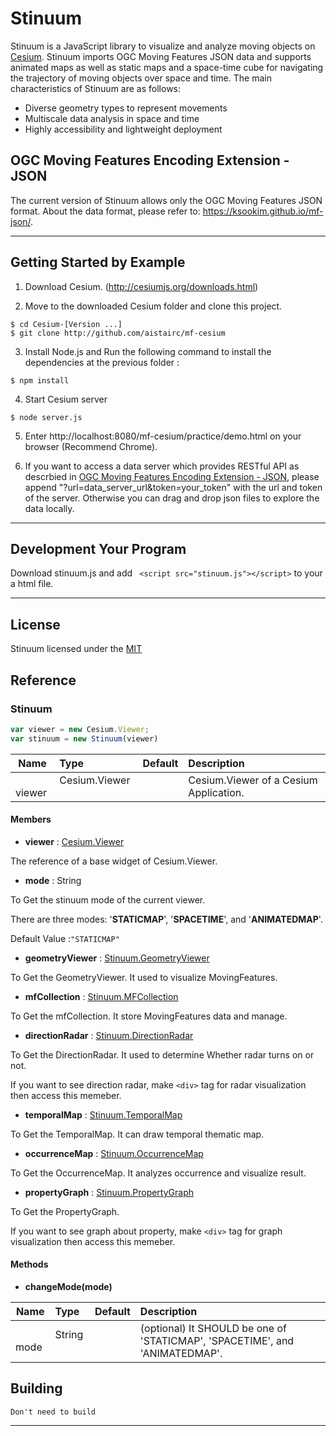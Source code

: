 



# Stinuum

Stinuum is a JavaScript library to visualize and analyze moving objects on [Cesium](https://cesiumjs.org).
Stinuum imports OGC Moving Features JSON data and supports animated maps as well as static maps and a space-time cube for navigating the trajectory of moving objects over space and time. The main characteristics of Stinuum are as follows:
- Diverse geometry types to represent movements
- Multiscale data analysis in space and time
- Highly accessibility and lightweight deployment

## OGC Moving Features Encoding Extension - JSON
The current version of Stinuum allows only the OGC Moving Features JSON format. About the data format, please refer to:
https://ksookim.github.io/mf-json/.

- - -

## Getting Started by Example

1. Download Cesium. (http://cesiumjs.org/downloads.html)

2. Move to the downloaded Cesium folder and clone this project.

```
$ cd Cesium-[Version ...]
$ git clone http://github.com/aistairc/mf-cesium
```

3. Install Node.js and Run the following command to install the dependencies at the previous folder :

  ```
  $ npm install
  ```
4. Start Cesium server

  ```
  $ node server.js
  ```
5. Enter http://localhost:8080/mf-cesium/practice/demo.html on your browser (Recommend Chrome).

6. If you want to access a data server which provides RESTful API as descrbied in [OGC Moving Features Encoding Extension - JSON](https://ksookim.github.io/mf-json/), please append "?url=data_server_url&token=your_token" with the url and token of the server. 
Otherwise you can drag and drop json files to explore the data locally.


- - -

## Development Your Program

Download stinuum.js and add ``` <script src="stinuum.js"></script>``` to your a html file.

- - -

## License

Stinuum licensed under the [MIT](https://opensource.org/licenses/MIT)

## Reference

### Stinuum

```js
var viewer = new Cesium.Viewer;
var stinuum = new Stinuum(viewer)
```
| Name | Type | Default | Description |
| ---------- | :--------- | :---------- | :---------- |
|   viewer  |  Cesium.Viewer   |        |  Cesium.Viewer of a Cesium Application.     |
#### Members

* __viewer__ : [Cesium.Viewer](https://cesiumjs.org/Cesium/Build/Documentation/Viewer.html)

The reference of a base widget of Cesium.Viewer.


* __mode__ : String

To Get the stinuum mode of the current viewer.

There are three modes: '__STATICMAP__', '__SPACETIME__', and '__ANIMATEDMAP__'.

Default Value :`"STATICMAP"`



* __geometryViewer__ : [Stinuum.GeometryViewer](https://github.com/aistairc/mf-cesium/blob/master/reference/GeometryViewer.md)

To Get the GeometryViewer. It used to visualize MovingFeatures.


* __mfCollection__ : [Stinuum.MFCollection](https://github.com/aistairc/mf-cesium/blob/master/reference/MFCollection.md)

To Get the mfCollection. It store MovingFeatures data and manage.



* __directionRadar__ : [Stinuum.DirectionRadar](https://github.com/aistairc/mf-cesium/blob/master/reference/DirectionRadar.md)

To Get the DirectionRadar. It used to determine Whether radar turns on or not.

If you want to see direction radar, make `<div>` tag for radar visualization then access this memeber.

* __temporalMap__ : [Stinuum.TemporalMap](https://github.com/aistairc/mf-cesium/blob/master/reference/TemporalMap.md)

To Get the TemporalMap. It can draw temporal thematic map.




* __occurrenceMap__ : [Stinuum.OccurrenceMap](https://github.com/aistairc/mf-cesium/blob/master/reference/OccurrenceMap.md)

To Get the OccurrenceMap. It analyzes occurrence and visualize result.



* __propertyGraph__ : [Stinuum.PropertyGraph](https://github.com/aistairc/mf-cesium/blob/master/reference/PropertyGraph.md)

To Get the PropertyGraph.

If you want to see graph about property, make `<div>` tag for graph visualization then access this memeber.


#### Methods

* __changeMode(mode)__

| Name | Type | Default | Description |
| ---------- | :--------- | :---------- | :---------- |
|   mode  |  String   |        |  (optional) It SHOULD be one of 'STATICMAP', 'SPACETIME', and 'ANIMATEDMAP'.  |




## Building

    Don't need to build



- - -
